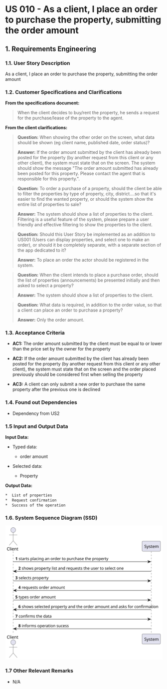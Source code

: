 # US 010 - As a client, I place an order to purchase the property, submitting the order amount

## 1. Requirements Engineering


### 1.1. User Story Description


As a client, I place an order to purchase the property, submitting the order amount


### 1.2. Customer Specifications and Clarifications 


**From the specifications document:**

>	When the client decides to buy/rent the property, he sends a request for the purchase/lease of the property to the agent.

**From the client clarifications:**

> **Question:** When showing the other order on the screen, what data should be shown (eg client name, published date, order status)?
>  
> **Answer:** If the order amount submitted by the client has already been posted for the property (by another request from this client or any other client), the system must state that on the screen. The system should show the message "The order amount submitted has already been posted for this property. Please contact the agent that is responsible for this property.".


> **Question:** To order a purchase of a property, should the client be able to filter the properties by type of property, city, district....so that it's easier to find the wanted property, or should the system show the entire list of properties to sale?
>  
> **Answer:** The system should show a list of properties to the client. Filtering is a useful feature of the system, please prepare a user friendly and effective filtering to show the properties to the client.


> **Question:** Should this User Story be implemented as an addition to US001 (Users can display properties, and select one to make an order), or should it be completely separate, with a separate section of the app dedicated to it?
>
> **Answer:**  To place an order the actor should be registered in the system.


> **Question:** When the client intends to place a purchase order, should the list of properties (announcements) be presented initially and then asked to select a property?
>
> **Answer:** The system should show a list of properties to the client.


> **Question:**  What data is required, in addition to the order value, so that a client can place an order to purchase a property?
>
> **Answer:**  Only the order amount.

### 1.3. Acceptance Criteria


* **AC1:** The order amount submitted by the client must be equal to or lower than the price set by the owner for the property

* **AC2:** If the order amount submitted by the client has already been posted for the property (by another request from this client or any other client), the
           system must state that on the screen and the order placed previously should be
           considered first when selling the property

* **AC3:** A client can only submit a new order to purchase the same property after the previous one is declined


### 1.4. Found out Dependencies


* Dependency from US2


### 1.5 Input and Output Data


**Input Data:**

* Typed data:
	 
	
	* order amount

	
* Selected data:
        
	 *  Property
   

**Output Data:**

    *  List of properties
    *  Request confirmation
    *  Success of the operation



### 1.6. System Sequence Diagram (SSD)


![System Sequence Diagram](svg\SSD.svg)


### 1.7 Other Relevant Remarks

* N/A